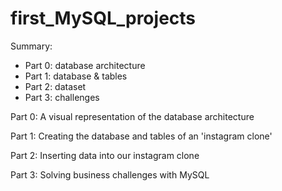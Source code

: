 # first_MySQL_projects

Summary:
  - Part 0: database architecture
  - Part 1: database & tables
  - Part 2: dataset
  - Part 3: challenges


Part 0: A visual representation of the database architecture

Part 1: Creating the database and tables of an 'instagram clone'

Part 2: Inserting data into our instagram clone

Part 3: Solving business challenges with MySQL

